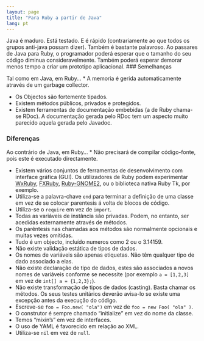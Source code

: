 ```yaml
---
layout: page
title: "Para Ruby a partir de Java"
lang: pt
---
```


 Java é maduro. Está testado. E é rápido (contrariamente ao que todos os grupos anti-java possam dizer). Também é bastante palavroso. Ao passares de Java para Ruby, o programador poderá esperar que o tamanho do seu código diminua consideravelmente. Também poderá esperar demorar menos tempo a criar um prototipo aplicacional. ### Semelhanças

 Tal como em Java, em Ruby… * A memoria é gerida automaticamente através de um garbage collector.
* Os Objectos são fortemente tipados.
* Existem métodos públicos, privados e protegidos.
* Existem ferramentas de documentação embebidas (a de Ruby chama-se
  RDoc). A documentação gerada pelo RDoc tem um aspecto muito parecido
  aquela gerada pelo Javadoc.

### Diferenças

 Ao contrário de Java, em Ruby… * Não precisará de compilar código-fonte, pois este é executado
  directamente.
* Existem vários conjuntos de ferramentas de desenvolvimento com
  interface gráfica (GUI). Os utilizadores de Ruby podem experimentar
  [WxRuby][1], [FXRuby][2], [Ruby-GNOME2][3], ou o biblioteca nativa
  Ruby Tk, por exemplo.
* Utiliza-se a palavra-chave `end` para terminar a definição de uma
  classe em vez de se colocar parentesis á volta de blocos de código.
* Utiliza-se o `require` em vez de `import`.
* Todas as variáveis de instância são privadas. Podem, no entanto, ser
  acedidas externamente através de métodos.
* Os parêntesis nas chamadas aos métodos são normalmente opcionais e
  muitas vezes omitidas.
* Tudo é um objecto, incluído numeros como 2 ou o 3.14159.
* Não existe validação estática de tipos de dados.
* Os nomes de variáveis são apenas etiquetas. Não têm qualquer tipo de
  dado associado a elas.
* Não existe declaração de tipo de dados, estes são associados a novos
  nomes de variáveis conforme se necessite (por exemplo `a = [1,2,3]` em
  vez de `int[] a = {1,2,3};`).
* Não existe transformação de tipos de dados (casting). Basta chamar os
  métodos. Os seus testes unitários deverão avisa-lo se existe uma
  excepção antes da execução do código.
* Escreve-se `foo = Foo.new( "ola")` em vez de `foo = new Foo( "ola" )`.
* O construtor é sempre chamado “initialize” em vez do nome da classe.
* Temos “mixin’s” em vez de interfaces.
* O uso de YAML é favorecido em relação ao XML.
* Utiliza-se `nil` em vez de `null`.



[1]: http://wxruby.rubyforge.org/wiki/wiki.pl 
[2]: http://www.fxruby.org/ 
[3]: http://ruby-gnome2.sourceforge.jp/ 
